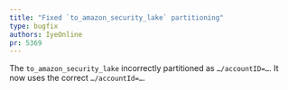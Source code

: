 ```yaml
---
title: "Fixed `to_amazon_security_lake` partitioning"
type: bugfix
authors: IyeOnline
pr: 5369
---
```


The `to_amazon_security_lake` incorrectly partitioned as `…/accountID=…`. It now
uses the correct `…/accountId=…`.
